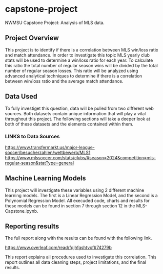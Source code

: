 # capstone-project
NWMSU Capstone Project: Analysis of MLS data.
## Project Overview
This project is to identify if there is a correlation between MLS win/loss ratio and match attendance. In order to investigate this topic MLS yearly club stats will be used to determine a win/loss ratio for each year. To calculate this ratio the total number of regular season wins will be divided by the total number of regular season losses. This ratio will be analyzed using advanced analytical techniques to determine if there is a correlation between win/loss ratio and the average match attendance.
## Data Used
 To fully investiget this question, data will be pulled from two different web sources. Both datasets contain unique information that will play a vital throughout this project. The following sections will take a deeper look at both of these datasets and the elements contained within them. 
### LINKS to Data Sources
https://www.transfermarkt.us/major-league-soccer/besucherzahlen/wettbewerb/MLS1
https://www.mlssoccer.com/stats/clubs/#season=2024&competition=mls-regular-season&statType=general

## Machine Learning Models

This project will investigate these variables using 2 different machine learning models. The first is a Linear Regression Model, and the second is a Polynomial Regression Model. All execuded code, charts and results for these models can be found in section 7 through section 12 in the MLS-Capstone.ipynb.

## Reporting results

The full report along with the results can be found with the following link.

https://www.overleaf.com/read/fqjhfgshtvxf#74279b

This report explains all procedures used to investigate this correlation. This report outlines all data cleaning steps, project limitations, and the final results. 